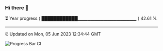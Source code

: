 ### Hi there 👋

⏳ Year progress { ████████████▁▁▁▁▁▁▁▁▁▁▁▁▁▁▁▁▁▁ } 42.61 %

---

⏰ Updated on Mon, 05 Jun 2023 12:34:44 GMT

![Progress Bar CI](https://github.com/liununu/liununu/workflows/Progress%20Bar%20CI/badge.svg)
